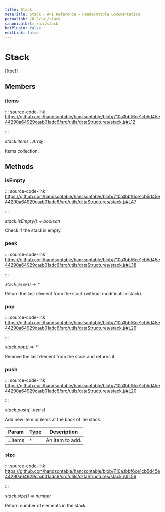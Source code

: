```yaml
---
title: Stack
metaTitle: Stack - API Reference - Handsontable Documentation
permalink: /8.2/api/stack
canonicalUrl: /api/stack
hotPlugin: false
editLink: false
---
```


# Stack

[[toc]]
## Members

### items
  
::: source-code-link https://github.com/handsontable/handsontable/blob/710a3bbf6ce1cb5d45e44290a64929caab01adc6/src/utils/dataStructures/stack.js#L12

:::

_stack.items : Array_

Items collection.


## Methods

### isEmpty
  
::: source-code-link https://github.com/handsontable/handsontable/blob/710a3bbf6ce1cb5d45e44290a64929caab01adc6/src/utils/dataStructures/stack.js#L47

:::

_stack.isEmpty() ⇒ boolean_

Check if the stack is empty.



### peek
  
::: source-code-link https://github.com/handsontable/handsontable/blob/710a3bbf6ce1cb5d45e44290a64929caab01adc6/src/utils/dataStructures/stack.js#L38

:::

_stack.peek() ⇒ \*_

Return the last element from the stack (without modification stack).



### pop
  
::: source-code-link https://github.com/handsontable/handsontable/blob/710a3bbf6ce1cb5d45e44290a64929caab01adc6/src/utils/dataStructures/stack.js#L29

:::

_stack.pop() ⇒ \*_

Remove the last element from the stack and returns it.



### push
  
::: source-code-link https://github.com/handsontable/handsontable/blob/710a3bbf6ce1cb5d45e44290a64929caab01adc6/src/utils/dataStructures/stack.js#L20

:::

_stack.push(...items)_

Add new item or items at the back of the stack.


| Param | Type | Description |
| --- | --- | --- |
| ...items | `*` | An item to add. |



### size
  
::: source-code-link https://github.com/handsontable/handsontable/blob/710a3bbf6ce1cb5d45e44290a64929caab01adc6/src/utils/dataStructures/stack.js#L56

:::

_stack.size() ⇒ number_

Return number of elements in the stack.



